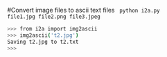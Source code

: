 

#Convert image files to ascii text files
<code>
python i2a.py file1.jpg file2.png file3.jpeg
</code>
```sh
>>> from i2a import img2ascii
>>> img2ascii('t2.jpg')
Saving t2.jpg to t2.txt
>>>

```
